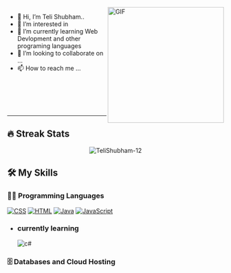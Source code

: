 <img align="right" height="270px" alt="GIF" src="https://i.pinimg.com/originals/e4/26/70/e426702edf874b181aced1e2fa5c6cde.gif" />


- 👋 Hi, I’m Teli Shubham..
- 👀 I’m interested in 
- 🌱 I’m currently learning Web Devlopment and other programing languages
- 💞️ I’m looking to collaborate on ...
- 📫 How to reach me ...

<br>
<br>
<br>
<br>

---------------

  ## 🔥 Streak Stats
<p align="center"><img src="https://github-readme-streak-stats.herokuapp.com/?user=TeliShubham-12&theme=algolia" alt="TeliShubham-12"  />

                                                                            
## 🛠️ My Skills

 

### 👨‍💻 Programming Languages

<p>
    <a href="https://github.com/search?q=user%3ADenverCoder1+is%3Arepo+language%3Acss"><img alt="CSS" src="https://img.shields.io/badge/CSS%20-%231572B6.svg?logo=css3&logoColor=white"></a>
    <a href="https://github.com/search?q=user%3ADenverCoder1+is%3Arepo+language%3Ahtml"><img alt="HTML" src="https://img.shields.io/badge/HTML%20-%23E34F26.svg?logo=html5&logoColor=white"></a>
    <a href="https://github.com/search?q=user%3ADenverCoder1+is%3Arepo+language%3Ajava"><img alt="Java" src="https://img.shields.io/badge/Java-%23007396.svg?logo=java&logoColor=white"></a>
    <a href="https://github.com/search?q=user%3ADenverCoder1+is%3Arepo+language%3Ajavascript"><img alt="JavaScript" src="https://img.shields.io/badge/JavaScript%20-%23F7DF1E.svg?logo=javascript&logoColor=black"></a>
 
 
 - <h3> currently learning </h3>
    <img src = "https://img.shields.io/badge/c%23-%23239120.svg?style=for-the-badge&logo=c-sharp&logoColor=white" alt = "c#" />
 
    
### 🗄️ Databases and Cloud Hosting
</p>
<p align="left"> 
  &emsp; 
  

